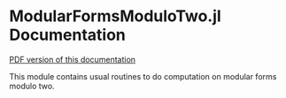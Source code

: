 # ModularFormsModuloTwo.jl Documentation

[PDF version of this documentation](pdf/ModularFormsModuloTwo.jl.pdf)

This module contains usual routines to do computation on modular forms modulo two.


